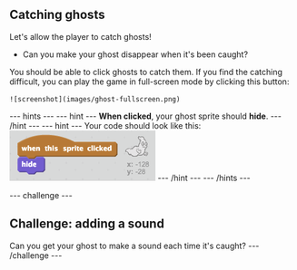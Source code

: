 ## Catching ghosts

Let's allow the player to catch ghosts!

+ Can you make your ghost disappear when it's been caught?

You should be able to click ghosts to catch them. If you find the catching difficult, you can play the game in full-screen mode by clicking this button:

	![screenshot](images/ghost-fullscreen.png)

--- hints ---
--- hint ---
__When clicked__, your ghost sprite should __hide__.
--- /hint ---
--- hint ---
Your code should look like this:
![screenshot](images/ghost-catch-code.png)
--- /hint ---
--- /hints ---

--- challenge ---
## Challenge: adding a sound
Can you get your ghost to make a sound each time it's caught?
--- /challenge ---
